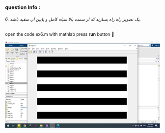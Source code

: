 
### question Info :

###### 6. یک تصویر راه راه بسازید که از سمت بالا سیاه کامل و پایین آن سفید باشد.

open the code ex6.m with mathlab press **run** button :rocket: 

![img](https://github.com/semnan-university-ai/image-processing-class/blob/main/excersiecs/mohammadhoseinazad/6/ex6.png)
